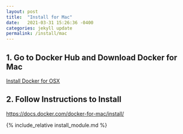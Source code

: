 ```yaml
---
layout: post
title:  "Install for Mac"
date:   2021-03-31 15:26:36 -0400
categories: jekyll update
permalink: /install/mac
---
```



## 1. Go to Docker Hub and Download Docker for Mac

 
<a href="https://docs.docker.com/docker-for-mac/">Install Docker for OSX</a>


## 2. Follow Instructions to Install

https://docs.docker.com/docker-for-mac/install/

{% include_relative install_module.md %}

